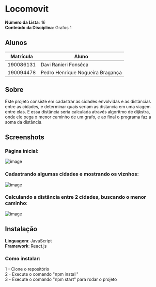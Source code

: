 # Locomovit

**Número da Lista**: 16<br>
**Conteúdo da Disciplina**: Grafos 1<br>

## Alunos
|Matrícula | Aluno |
| -- | -- |
| 190086131  |  Davi Ranieri Fonsêca |
| 190094478  |  Pedro Henrique Nogueira Bragança |

## Sobre 
Este projeto consiste em cadastrar as cidades envolvidas e as distâncias entre as cidades, e determinar quais seriam as distancia em uma viagem entre elas. E essa distância seria calculada através algoritmo de dijkstra, onde ele pega o menor caminho de um grafo, e ao final o programa faz a soma da distância.

## Screenshots
### Página inicial:
![image](https://user-images.githubusercontent.com/57445188/235748360-a359b17b-9110-4e1c-9113-2bbd59b30549.png)
<br>
### Cadastrando algumas cidades e mostrando os viznhos:
![image](https://user-images.githubusercontent.com/57445188/235748514-c0d846b2-2fb5-4846-bdca-24ac24e23725.png)
<br>
### Calculando a distância entre 2 cidades, buscando o menor caminho:
![image](https://user-images.githubusercontent.com/57445188/235749195-b7b3c0e8-749e-4e01-983b-0bd2df8c82b1.png)

## Instalação 
**Linguagem**: JavaScript<br>
**Framework**: React.js<br>

### Como instalar:

1 - Clone o repositório<br>
2 - Execute o comando "npm install"<br>
3 - Execute o comando "npm start" para rodar o projeto<br>





